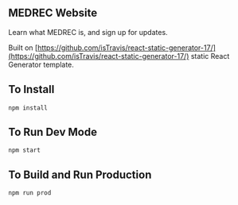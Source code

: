 ## MEDREC Website

Learn what MEDREC is, and sign up for updates.

Built on [https://github.com/isTravis/react-static-generator-17/](https://github.com/isTravis/react-static-generator-17/) static React Generator template.


## To Install

```
npm install
```

## To Run Dev Mode

```
npm start
```

## To Build and Run Production 

```
npm run prod
```
